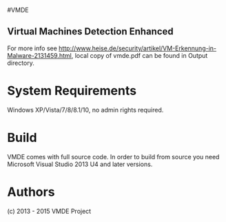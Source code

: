 #VMDE
## Virtual Machines Detection Enhanced

For more info see http://www.heise.de/security/artikel/VM-Erkennung-in-Malware-2131459.html, local copy of vmde.pdf can be found in Output directory.

# System Requirements

Windows XP/Vista/7/8/8.1/10, no admin rights required.

# Build 

VMDE comes with full source code.
In order to build from source you need Microsoft Visual Studio 2013 U4 and later versions.

# Authors

(c) 2013 - 2015 VMDE Project

